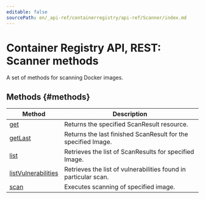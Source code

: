 ```yaml
---
editable: false
sourcePath: en/_api-ref/containerregistry/api-ref/Scanner/index.md
---
```


# Container Registry API, REST: Scanner methods
A set of methods for scanning Docker images.

## Methods {#methods}
Method | Description
--- | ---
[get](get.md) | Returns the specified ScanResult resource.
[getLast](getLast.md) | Returns the last finished ScanResult for the specified Image.
[list](list.md) | Retrieves the list of ScanResults for specified Image.
[listVulnerabilities](listVulnerabilities.md) | Retrieves the list of vulnerabilities found in particular scan.
[scan](scan.md) | Executes scanning of specified image.
